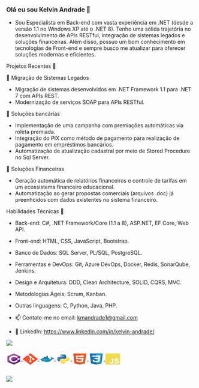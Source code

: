 ### Olá eu sou Kelvin Andrade 👋

- Sou Especialista em Back-end com vasta experiência em .NET (desde a versão 1.1 no Windows XP até o .NET 8). Tenho uma sólida trajetória no desenvolvimento de APIs RESTful, integração de sistemas legados e soluções financeiras. Além disso, possuo um bom conhecimento em tecnologias de Front-end e sempre busco me atualizar para oferecer soluções modernas e eficientes.

Projetos Recentes 🎯

📌 Migração de Sistemas Legados

* Migração de sistemas desenvolvidos em .NET Framework 1.1 para .NET 7 com APIs REST.
* Modernização de serviços SOAP para APIs RESTful.

📌 Soluções bancárias

* Implementação de uma campanha com premiações automáticas via roleta premiada.
* Integração do PIX como método de pagamento para realização de pagamento em empréstimos bancários.
* Automatização de atualização cadastral por meio de Stored Procedure no Sql Server.

📌 Soluções Financeiras

* Geração automática de relatórios financeiros e controle de tarifas em um ecossistema financeiro educacional.
* Automatização ao gerar propostas comerciais (arquivos .doc) já preenhcidos com dados existentes no sistema financeiro.

Habilidades Técnicas 🔧

* Back-end: C#, .NET Framework/Core (1.1 a 8), ASP.NET, EF Core, Web API.

* Front-end: HTML, CSS, JavaScript, Bootstrap.

* Banco de Dados: SQL Server, PL/SQL, PostgreSQL.

* Ferramentas e DevOps: Git, Azure DevOps, Docker, Redis, SonarQube, Jenkins.

* Design e Arquitetura: DDD, Clean Architecture, SOLID, CQRS, MVC.

* Metodologias Ágeis: Scrum, Kanban.

* Outras linguagens: C, Python, Java, PHP.
 
- 📫 Contate-me no email: kmandrade1@gmail.com

- 💼 LinkedIn: https://www.linkedin.com/in/kelvin-andrade/

<div align="left">
  <a href="https://github.com/kmandrade">
  <img height="180em" src="https://github-readme-stats.vercel.app/api/top-langs/?username=kmandrade&layout=compact&langs_count=7&theme=dark"/>
</div>
<div style="display: inline_block"><br>
  
  <img align="center" alt="Kelvin-Csharp" height="30" width="40" src="https://raw.githubusercontent.com/devicons/devicon/master/icons/csharp/csharp-original.svg">
  <img align="center" alt="Kelvin-Git" height="30" width="40" src="https://raw.githubusercontent.com/devicons/devicon/master/icons/git/git-original.svg">
  <img align="center" alt="Kelvin-Docker" height="30" width="40" src="https://raw.githubusercontent.com/devicons/devicon/master/icons/docker/docker-original.svg">
  <img align="center" alt="Kelvin-Python" height="30" width="40" src="https://raw.githubusercontent.com/devicons/devicon/master/icons/python/python-original.svg">
  <img align="center" alt="Kelvin-HTML" height="30" width="40" src="https://raw.githubusercontent.com/devicons/devicon/master/icons/html5/html5-original.svg">
  <img align="center" alt="Kelvin-CSS" height="30" width="40" src="https://raw.githubusercontent.com/devicons/devicon/master/icons/css3/css3-original.svg">
  <img align="center" alt="Kelvin-Js" height="30" width="40" src="https://raw.githubusercontent.com/devicons/devicon/master/icons/javascript/javascript-plain.svg">
</div>
  
##
  <div>
    <a href="https://www.linkedin.com/in/kelvin-andrade/" target="_blank"><img src="https://img.shields.io/badge/-LinkedIn-%230077B5?style=for-the-badge&logo=linkedin&logoColor=white" target="_blank"></a> 
  
  </div>

